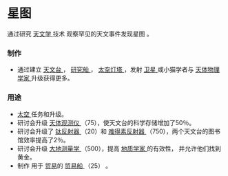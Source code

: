 # 星图
<p>
    通过研究
  <a href="?file=001-猫咪百科/03-科技/01-科技#天文学">
      天文学
  </a>
    技术
    观察罕见的天文事件发现星图
    。
</p>

### 制作
<ul>
    <li>
        通过建立
      <a href="#Buildings#Observatory">
          天文台
      </a>
        ，
      <a href="#Space#Research_Vessel">
          研究船
      </a>
        ，
      <a href="#Space#Space_Beacon">
          太空灯塔
      </a>
        ，发射
      <a href="?file=001-猫咪百科/07-空间/03-轨道#卫星">
          卫星
      </a>
        或小猫学者与
      <a href="#workshop#Astrophysicists">
          天体物理学家
      </a>
        升级获得更多。
    </li>
  </ul>

### 用途
<ul>
    <li>
      <a href="#Space">
          太空
      </a>
        任务和升级。
    </li>
    <li>
        研讨会升级
      <a href="#workshop#Astrolabe">
          天体观测仪
      </a>
        （75），使天文台的科学存储增加了50％。
    </li>
    <li>
        研讨会升级了
      <a href="#workshop#Titanium_Reflectors">
          钛反射器
      </a>
        （20）和
      <a href="#workshop#Unobtainium_Reflectors">
          难得素反射器
      </a>
        （750），两个天文台的图书馆效率提高了2％。
    </li>
    <li>
        研讨会升级
      <a href="#workshop#Geodesy">
          大地测量学
      </a>
        （500），提高
      <a href="#Jobs#Geologist">
          地质学家
      </a>
        的有效性，
        并允许他们找到黄金。
    </li>
    <li>
        制作
        用于
        <a href="#Trade">
          贸易</a>的
      <a href="#workshop#Trade_Ship">
          贸易船
      </a>
        （25）
        。
      <a href="#Trade">
      </a>
    </li>
  </ul>